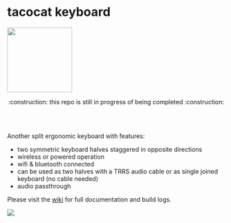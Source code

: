 # tacocat keyboard

<img src="https://github.com/ConstantinoSchillebeeckx/tacocat-keyboard/raw/master/assets/img/tacocat.png" width=150/>


<p align="center">
:construction: this repo is still in progress of being completed :construction:
</p>
<br>
<br>

Another split ergonomic keyboard with features:
- two symmetric keyboard halves staggered in opposite directions
- wireless or powered operation
- wifi & bluetooth connected
- can be used as two halves with a TRRS audio cable or as single joined keyboard (no cable needed)
- audio passthrough

Please visit the [wiki](https://github.com/ConstantinoSchillebeeckx/tacocat-keyboard/wiki) for full documentation and build logs.

<img src="https://github.com/ConstantinoSchillebeeckx/tacocat-keyboard/raw/master/assets/img/render_full.png" />
